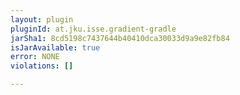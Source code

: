 ```yaml
---
layout: plugin
pluginId: at.jku.isse.gradient-gradle
jarSha1: 8cd5198c7437644b40410dca30033d9a9e82fb84
isJarAvailable: true
error: NONE
violations: []

---
```

